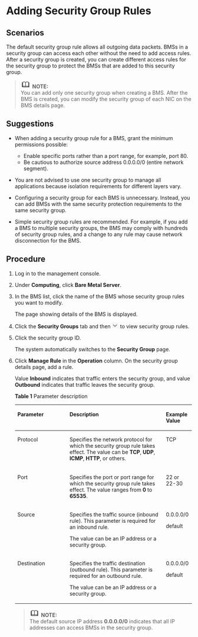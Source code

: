 # Adding Security Group Rules<a name="EN-US_TOPIC_0053536889"></a>

## Scenarios<a name="section5621376572"></a>

The default security group rule allows all outgoing data packets. BMSs in a security group can access each other without the need to add access rules. After a security group is created, you can create different access rules for the security group to protect the BMSs that are added to this security group.

>![](public_sys-resources/icon-note.gif) **NOTE:**   
>You can add only one security group when creating a BMS. After the BMS is created, you can modify the security group of each NIC on the BMS details page.  

## Suggestions<a name="section1129171522614"></a>

-   When adding a security group rule for a BMS, grant the minimum permissions possible:
    -   Enable specific ports rather than a port range, for example, port 80.
    -   Be cautious to authorize source address 0.0.0.0/0 \(entire network segment\).

-   You are not advised to use one security group to manage all applications because isolation requirements for different layers vary.
-   Configuring a security group for each BMS is unnecessary. Instead, you can add BMSs with the same security protection requirements to the same security group.
-   Simple security group rules are recommended. For example, if you add a BMS to multiple security groups, the BMS may comply with hundreds of security group rules, and a change to any rule may cause network disconnection for the BMS.

## Procedure<a name="section10722192617297"></a>

1.  Log in to the management console.
2.  Under  **Computing**, click  **Bare Metal Server**.
3.  In the BMS list, click the name of the BMS whose security group rules you want to modify.

    The page showing details of the BMS is displayed.

4.  Click the  **Security Groups**  tab and then  ![](figures/5-3.png)  to view security group rules.
5.  Click the security group ID.

    The system automatically switches to the  **Security Group**  page.

6.  Click  **Manage Rule**  in the  **Operation**  column. On the security group details page, add a rule.

    Value  **Inbound**  indicates that traffic enters the security group, and value  **Outbound**  indicates that traffic leaves the security group.

    **Table  1**  Parameter description

    <a name="table335513383514"></a>
    <table><thead align="left"><tr id="row203581133123514"><th class="cellrowborder" valign="top" width="29.439999999999998%" id="mcps1.2.4.1.1"><p id="p6359123319355"><a name="p6359123319355"></a><a name="p6359123319355"></a>Parameter</p>
    </th>
    <th class="cellrowborder" valign="top" width="54.459999999999994%" id="mcps1.2.4.1.2"><p id="p03602336359"><a name="p03602336359"></a><a name="p03602336359"></a>Description</p>
    </th>
    <th class="cellrowborder" valign="top" width="16.1%" id="mcps1.2.4.1.3"><p id="p536113334353"><a name="p536113334353"></a><a name="p536113334353"></a>Example Value</p>
    </th>
    </tr>
    </thead>
    <tbody><tr id="row73621433103510"><td class="cellrowborder" valign="top" width="29.439999999999998%" headers="mcps1.2.4.1.1 "><p id="p1236312336353"><a name="p1236312336353"></a><a name="p1236312336353"></a>Protocol</p>
    </td>
    <td class="cellrowborder" valign="top" width="54.459999999999994%" headers="mcps1.2.4.1.2 "><p id="p193631337352"><a name="p193631337352"></a><a name="p193631337352"></a>Specifies the network protocol for which the security group rule takes effect. The value can be <strong id="b84235270613479"><a name="b84235270613479"></a><a name="b84235270613479"></a>TCP</strong>, <strong id="b842352706134713"><a name="b842352706134713"></a><a name="b842352706134713"></a>UDP</strong>, <strong id="b842352706134716"><a name="b842352706134716"></a><a name="b842352706134716"></a>ICMP</strong>, <strong id="b842352706134721"><a name="b842352706134721"></a><a name="b842352706134721"></a>HTTP</strong>, or others.</p>
    </td>
    <td class="cellrowborder" valign="top" width="16.1%" headers="mcps1.2.4.1.3 "><p id="p14364833153520"><a name="p14364833153520"></a><a name="p14364833153520"></a>TCP</p>
    </td>
    </tr>
    <tr id="row123671533143517"><td class="cellrowborder" valign="top" width="29.439999999999998%" headers="mcps1.2.4.1.1 "><p id="p8367133123514"><a name="p8367133123514"></a><a name="p8367133123514"></a>Port</p>
    </td>
    <td class="cellrowborder" valign="top" width="54.459999999999994%" headers="mcps1.2.4.1.2 "><p id="p2367153383514"><a name="p2367153383514"></a><a name="p2367153383514"></a>Specifies the port or port range for which the security group rule takes effect. The value ranges from <strong id="b842352706135645"><a name="b842352706135645"></a><a name="b842352706135645"></a>0</strong> to <strong id="b842352706135649"><a name="b842352706135649"></a><a name="b842352706135649"></a>65535</strong>.</p>
    </td>
    <td class="cellrowborder" valign="top" width="16.1%" headers="mcps1.2.4.1.3 "><p id="p1536873320355"><a name="p1536873320355"></a><a name="p1536873320355"></a>22 or 22-30</p>
    </td>
    </tr>
    <tr id="row2368183363513"><td class="cellrowborder" valign="top" width="29.439999999999998%" headers="mcps1.2.4.1.1 "><p id="p1036913339351"><a name="p1036913339351"></a><a name="p1036913339351"></a>Source</p>
    </td>
    <td class="cellrowborder" valign="top" width="54.459999999999994%" headers="mcps1.2.4.1.2 "><p id="p108388761418"><a name="p108388761418"></a><a name="p108388761418"></a>Specifies the traffic source (inbound rule). This parameter is required for an inbound rule.</p>
    <p id="p5369143343516"><a name="p5369143343516"></a><a name="p5369143343516"></a>The value can be an IP address or a security group.</p>
    </td>
    <td class="cellrowborder" valign="top" width="16.1%" headers="mcps1.2.4.1.3 "><p id="p537013313356"><a name="p537013313356"></a><a name="p537013313356"></a>0.0.0.0/0</p>
    <p id="p14371133333513"><a name="p14371133333513"></a><a name="p14371133333513"></a>default</p>
    </td>
    </tr>
    <tr id="row337112338359"><td class="cellrowborder" valign="top" width="29.439999999999998%" headers="mcps1.2.4.1.1 "><p id="p113725338352"><a name="p113725338352"></a><a name="p113725338352"></a>Destination</p>
    </td>
    <td class="cellrowborder" valign="top" width="54.459999999999994%" headers="mcps1.2.4.1.2 "><p id="p8389166121417"><a name="p8389166121417"></a><a name="p8389166121417"></a>Specifies the traffic destination (outbound rule). This parameter is required for an outbound rule.</p>
    <p id="p137316337354"><a name="p137316337354"></a><a name="p137316337354"></a>The value can be an IP address or a security group.</p>
    </td>
    <td class="cellrowborder" valign="top" width="16.1%" headers="mcps1.2.4.1.3 "><p id="p937418336358"><a name="p937418336358"></a><a name="p937418336358"></a>0.0.0.0/0</p>
    <p id="p43759338358"><a name="p43759338358"></a><a name="p43759338358"></a>default</p>
    </td>
    </tr>
    </tbody>
    </table>

    >![](public_sys-resources/icon-note.gif) **NOTE:**   
    >The default source IP address  **0.0.0.0/0**  indicates that all IP addresses can access BMSs in the security group.  


